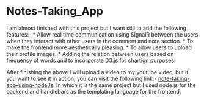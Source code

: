 # Notes-Taking_App

I am almost finished with this project but I want still to add the following features:-
	* Allow real time communication using SignalR between the users when they interact with other users in the comment and note section.
	* To make the frontend more aesthetically pleasing.
	* To allow users to upload their profile images.
	* Adding the relation between users based on frequency of words and to incorporate D3.js for chartign purposes.

After finishing the above I will upload a video to my youtube video, but if you want to see it in action, you can visit the following link:- [note-taking-app-using-nodeJs](https://github.com/AlazzR/CLRS-Introduction-to-Algorithm/tree/master/Web-Development-Training/Note_Taking_with_Flask_and_Node). In which it is the same project but I used node.js for the backend and handlebars as the templating language for the frontend.
